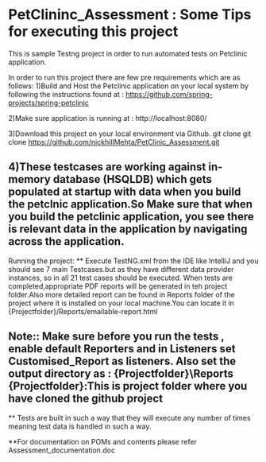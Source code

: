 # PetClininc_Assessment : Some Tips for executing this project
This is sample Testng project in order to run automated tests on Petclinic application.

In order to run this project there are few pre requirements which are as follows:
1)Build and Host the Petclinic application on your local system by following the instructions found at :
https://github.com/spring-projects/spring-petclinic

2)Make sure application is running at : http://localhost:8080/

3)Download this project on your local environment via Github.
git clone git clone https://github.com/nickhillMehta/PetClinic_Assessment.git

4)These testcases are working against in-memory database (HSQLDB) which gets populated at startup with data when you build the petclnic  application.So Make sure that when you build the petclinic application, you see there is relevant data in the application by navigating across the application.
----------------------------------------------------------------------------------------------------------------------------------------------
Running the project:
** Execute TestNG.xml from the IDE like IntelliJ and you should see 7 main Testcases.but as they have different data provider instances, so in all 21 test cases should be executed.
When tests are completed,appropriate PDF reports will be generated in teh project folder.Also more detailed report can be found in Reports folder of the project where it is installed on your local machine.You can locate it in  {Projectfolder}/Reports/emailable-report.html

Note:: Make sure before you run the tests , enable default Reporters and in Listeners set Customised_Report as listeners.
Also set the output directory as : {Projectfolder}\Reports
{Projectfolder}:This is project folder where you have cloned the github project
----------------------------------------------------------------------------------------------------------------------------------------------
** Tests are built in such a way that they will execute any number of times meaning test data is handled in such a way.

**For documentation on POMs and contents please refer Assessment_documentation.doc

